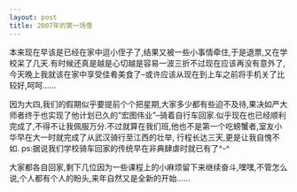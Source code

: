```yaml
---
layout: post 
title: 2007年的第一场雪
---
```


本来现在早该是已经在家中逗小侄子了,结果又被一些小事情牵住,于是退票,又在学校呆了几天.有时候还真是越是心切越是容易一波三折不过现在应该再没有意外了,今天晚上我就该在家中享受佳肴美食了–或许应该从现在到上车之前将手机关了比较好,呵呵……

因为大四,我们的假期似乎要提前个个把星期,大家多少都有些迫不及待,果决如严大师者终于也实现了他计划已久的”宏图伟业”–骑着自行车回家.似乎现在也已经顺利完成了,不得不让我佩服万分.不过就算在我们班,他也不是第一个吃螃蟹者,室友小华早在大一时就完成了从武汉骑行至江西的壮举, 行程长达三天,更是让我自愧不如.
ps:据说我们学校骑车回家的传统早在非典肆虐时就已有了^-^

大家都各自回家,剩下几位因为一些课程上的小麻烦留下来继续奋斗,嘿嘿,不管怎么说,个人都有个人的盼头,来年自然又是全新的开始……